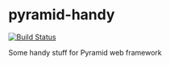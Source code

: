 # pyramid-handy

[![Build Status](https://travis-ci.org/victorlin/pyramid-handy.svg?branch=master)](https://travis-ci.org/victorlin/pyramid-handy)

Some handy stuff for Pyramid web framework
